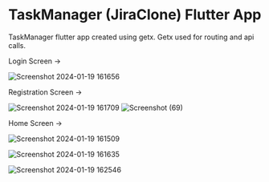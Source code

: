 # TaskManager (JiraClone) Flutter App
TaskManager flutter app created using getx. Getx used for routing and api calls.

Login Screen ->

![Screenshot 2024-01-19 161656](https://github.com/PiyushKhairnar53/task_management_app_flutter/assets/41378449/75ebd57f-8112-4ea6-896f-03c9dbb899c8)

Registration Screen ->

![Screenshot 2024-01-19 161709](https://github.com/PiyushKhairnar53/task_management_app_flutter/assets/41378449/ae9751b6-e81a-4c84-a0a8-cb61ca830a28)
![Screenshot (69)](https://github.com/PiyushKhairnar53/task_management_app_flutter/assets/41378449/7736311d-358c-4277-a605-922286d3cde6)

Home Screen ->

![Screenshot 2024-01-19 161509](https://github.com/PiyushKhairnar53/task_management_app_flutter/assets/41378449/7fec16d0-d13f-45e9-a1db-5901b346bc6e)

![Screenshot 2024-01-19 161635](https://github.com/PiyushKhairnar53/task_management_app_flutter/assets/41378449/88885fcd-fc70-430e-89e9-33ddf0870ebb)

![Screenshot 2024-01-19 162546](https://github.com/PiyushKhairnar53/task_management_app_flutter/assets/41378449/1f1672cd-be2e-455e-9544-b2e03a74bc89)

